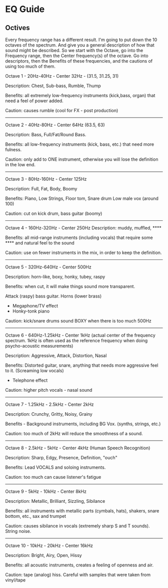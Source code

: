 # EQ Guide

## Octives

Every frequency range has a different result. I'm going to put down the 10 octaves of the spectrum. And give you a general description of how that sound might be described. So we start with the Octave, go into the Frequency range, then the Center frequency(s) of the octave. Go into descriptors, then the Benefits of these frequencies, and the cautions of using too much of them.


Octave 1 - 20Hz-40Hz - Center 32Hz - (31.5, 31.25, 31)

Description: Chest, Sub-bass, Rumble, Thump

Benefits: all extremely low-frequency instruments (kick,bass, organ) that need a feel of power added.

Caution: causes rumble (cool for FX - post production)
__________________________________________________ __________

Octave 2 - 40Hz-80Hz - Center 64Hz (63.5, 63)

Description: Bass, Full/Fat/Round Bass.

Benefits: all low-frequency instruments (kick, bass, etc.) that need more fulness.

Caution: only add to ONE instrument, otherwise you will lose the definition in the low end.
__________________________________________________ __________

Octave 3 - 80Hz-160Hz - Center 125Hz

Description: Full, Fat, Body, Boomy

Benefits: Piano, Low Strings, Floor tom, Snare drum Low male vox (around 100)

Caution: cut on kick drum, bass guitar (boomy)
__________________________________________________ __________

Octave 4 - 160Hz-320Hz - Center 250Hz
Description: muddy, muffled, ****

Benefits: all mid-range instruments (including vocals) that require some **** and natural feel to the sound

Caution: use on fewer instruments in the mix, in order to keep the definition.
__________________________________________________ __________

Octave 5 - 320Hz-640Hz - Center 500Hz

Description: horn-like, boxy, honky, tubey, raspy

Benefits: when cut, it will make things sound more transparent. 

Attack (raspy) bass guitar.
Horns (lower brass)
- Megaphone/TV effect
- Honky-tonk piano 

Caution: kick/snare drums sound BOXY when there is too much 500Hz
__________________________________________________ __________

Octave 6 - 640Hz-1.25kHz - Center 1kHz (actual center of the frequency spectrum. 1kHz is often used as the reference frequency when doing psycho-acoustic measurements)

Description: Aggressive, Attack, Distortion, Nasal

Benefits: Distorted guitar, snare, anything that 
needs more aggressive feel to it. (Screaming low vocals) 
- Telephone effect

Caution: higher pitch vocals - nasal sound
__________________________________________________ __________

Octave 7 - 1.25kHz - 2.5kHz - Center 2kHz

Description: Crunchy, Gritty, Noisy, Grainy

Benefits - Background instruments, including BG Vox. (synths, strings, etc.)

Caution: too much of 2kHz will reduce the smoothness of a sound.
__________________________________________________ __________

Octave 8 - 2.5kHz - 5kHz - Center 4kHz (Human Speech Recognition)

Description: Sharp, Edgy, Presence, Definition, "ouch" 

Benefits: Lead VOCALS and soloing instruments. 

Caution: too much can cause listener's fatigue
__________________________________________________ __________

Octave 9 - 5kHz - 10kHz - Center 8kHz

Description: Metallic, Brilliant, Sizzling, Sibilance 

Benefits: all instruments with metallic parts (cymbals, hats), shakers, snare bottom, etc., sax and trumpet

Caution: causes sibilance in vocals (extremely sharp S and T sounds). String noise.
__________________________________________________ __________

Octave 10 - 10kHz - 20kHz - Center 16kHz

Description: Bright, Airy, Open, Hissy

Benefits: all acoustic instruments, creates a feeling of openness and air.

Caution: tape (analog) hiss. Careful with samples that were taken from vinyl/tape

